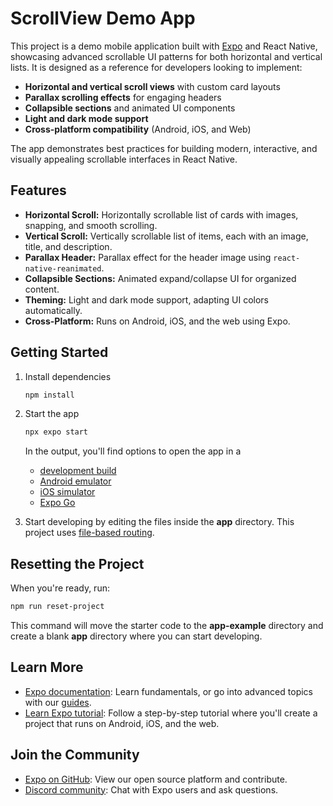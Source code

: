 
# ScrollView Demo App

This project is a demo mobile application built with [Expo](https://expo.dev) and React Native, showcasing advanced scrollable UI patterns for both horizontal and vertical lists. It is designed as a reference for developers looking to implement:

- **Horizontal and vertical scroll views** with custom card layouts
- **Parallax scrolling effects** for engaging headers
- **Collapsible sections** and animated UI components
- **Light and dark mode support**
- **Cross-platform compatibility** (Android, iOS, and Web)

The app demonstrates best practices for building modern, interactive, and visually appealing scrollable interfaces in React Native.


## Features

- **Horizontal Scroll:** Horizontally scrollable list of cards with images, snapping, and smooth scrolling.
- **Vertical Scroll:** Vertically scrollable list of items, each with an image, title, and description.
- **Parallax Header:** Parallax effect for the header image using `react-native-reanimated`.
- **Collapsible Sections:** Animated expand/collapse UI for organized content.
- **Theming:** Light and dark mode support, adapting UI colors automatically.
- **Cross-Platform:** Runs on Android, iOS, and the web using Expo.


## Getting Started

1. Install dependencies

   ```bash
   npm install
   ```

2. Start the app

   ```bash
   npx expo start
   ```

   In the output, you'll find options to open the app in a
   - [development build](https://docs.expo.dev/develop/development-builds/introduction/)
   - [Android emulator](https://docs.expo.dev/workflow/android-studio-emulator/)
   - [iOS simulator](https://docs.expo.dev/workflow/ios-simulator/)
   - [Expo Go](https://expo.dev/go)

3. Start developing by editing the files inside the **app** directory. This project uses [file-based routing](https://docs.expo.dev/router/introduction).

## Resetting the Project

When you're ready, run:

```bash
npm run reset-project
```

This command will move the starter code to the **app-example** directory and create a blank **app** directory where you can start developing.


## Learn More

- [Expo documentation](https://docs.expo.dev/): Learn fundamentals, or go into advanced topics with our [guides](https://docs.expo.dev/guides).
- [Learn Expo tutorial](https://docs.expo.dev/tutorial/introduction/): Follow a step-by-step tutorial where you'll create a project that runs on Android, iOS, and the web.

## Join the Community

- [Expo on GitHub](https://github.com/expo/expo): View our open source platform and contribute.
- [Discord community](https://chat.expo.dev): Chat with Expo users and ask questions.
